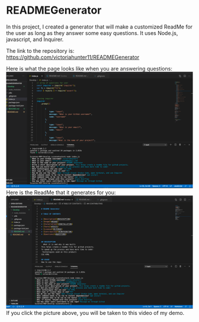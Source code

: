 # READMEGenerator

In this project, I created a generator that will make a customized ReadMe for the user as long as they answer some easy questions. It uses Node.js, javascript, and Inquirer. 

The link to the repository is: https://github.com/victoriahunter11/READMEGenerator

Here is what the page looks like when you are answering questions:
![ReadMeBefore](ReadMeBefore.png)
Here is the ReadMe that it generates for you:
[![Watch the video](ReadMeAfter.png)](https://www.youtube.com/watch?v=teq6agyTfgg&feature=youtu.be)
If you click the picture above, you will be taken to this video of my demo.


